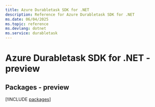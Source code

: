 ```yaml
---
title: Azure Durabletask SDK for .NET
description: Reference for Azure Durabletask SDK for .NET
ms.date: 06/04/2025
ms.topic: reference
ms.devlang: dotnet
ms.service: durabletask
---
```

# Azure Durabletask SDK for .NET - preview
## Packages - preview
[!INCLUDE [packages](durabletask-index.md)]
